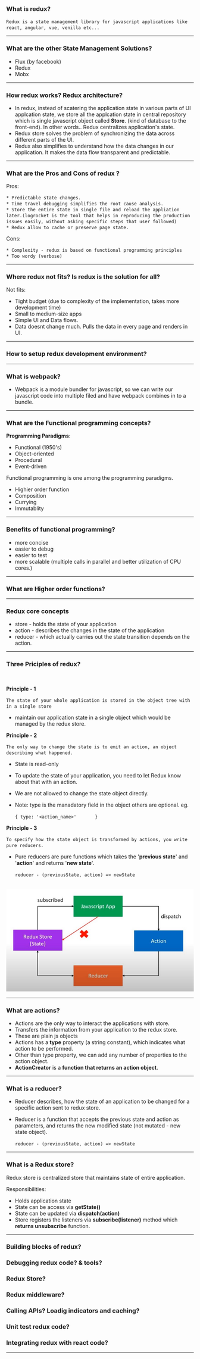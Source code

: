 ### What is redux?

    Redux is a state management library for javascript applications like  react, angular, vue, venilla etc...

---

### What are the other State Management Solutions?

* Flux (by facebook)
* Redux
* Mobx

---

### How redux works? Redux architecture?

  * In redux, instead of scatering the application state in various parts of UI applcation state, we store all the applcation state in central repository which is single javascript object called **Store**. (kind of database to the front-end). In other words.. Redux centralizes application's state.
  * Redux store solves the problem of synchronizing the data across different parts of the UI.
  * Redux also simplifies to understand how the data changes in our application. It makes the data flow transparent and predictable.

---

### What are the Pros and Cons of redux ?

Pros:

    * Predictable state changes.
    * Time travel debugging simplifies the root cause analysis.
    * Store the entire state in single file and reload the appliation later.(logrocket is the tool that helps in reproducing the production issues easily, without asking specific steps that user followed)
    * Redux allow to cache or preserve page state.

Cons:

    * Complexity - redux is based on functional programming principles
    * Too wordy (verbose)

---

### Where redux not fits? Is redux is the solution for all?

Not fits:

  * Tight budget (due to complexity of the implementation, takes more development time)
  * Small to medium-size apps
  * Simple UI and Data flows.
  * Data doesnt change much. Pulls the data in every page and renders in UI.

---

### How to setup redux development environment?



---

### What is webpack?

* Webpack is a module bundler for javascript, so we can write our javascript code into multiple filed and have webpack combines in to a bundle.

---

### What are the Functional programming concepts?

**Programming Paradigms**:
* Functional (1950's)
* Object-oriented
* Procedural
* Event-driven

Functional programming is one among the programming paradigms.
* Highier order function
* Composition
* Currying
* Immutablity

---

### Benefits of functional programming?

* more concise
* easier to debug
* easier to test
* more scalable (multiple calls in parallel and better utilization of CPU cores.)

---

### What are Higher order functions?

---

### Redux core concepts

* store - holds the state of your application
* action - describes the changes in the state of the application
* reducer - which actually carries out the state transition depends on the action.

---

### Three Priciples of redux?
<br />

**Principle - 1**

    The state of your whole application is stored in the object tree with in a single store

* maintain our application state in a single object which would be managed by the redux store.

**Principle - 2**

    The only way to change the state is to emit an action, an object describing what happened.

* State is read-only
* To update the state of your application, you need to let Redux know about that with an action.
* We are not allowed to change the state object directly.
* Note: type is the manadatory field in the object others are optional. eg. 
  
  `{
      type: '<action_name>'      
  }`

**Principle - 3**

    To specify how the state object is transformed by actions, you write pure reducers.

* Pure reducers are pure functions which takes the '**previous state**' and '**action**' and returns '**new state**'.


   `reducer - (previousState, action) => newState`

<br />
<img src="images/Redux-core-Concepts.jpg" >

---

### What are actions?

* Actions are the only way to interact the applications with store.
* Transfers the information from your application to the redux store.
* These are plain js objects
* Actions has a **type** property (a string constant), which indicates what action to be performed.
* Other than type property, we can add any number of properties to the action object.
* **ActionCreator** is a **function that returns an action object**.

---

### What is a reducer?

* Reducer describes, how the state of an application to be changed for a specific action sent to redux store.
* Reducer is a function that accepts the previous state and action as parameters, and returns the new modified state (not mutated - new state object).

    `reducer - (previousState, action) => newState`

---

### What is a Redux store?

Redux store is centralized store that maintains state of entire application.

Responsibilities:
* Holds application state
* State can be access via **getState()**
* State can be updated via **dispatch(action)** 
* Store registers the listeners via **subscribe(listener)** method which **returns unsubscribe** function.

---














### Building blocks of redux?
### Debugging redux code? & tools?
### Redux Store?
### Redux middleware?
### Calling APIs? Loadig indicators and caching?
### Unit test redux code?
### Integrating redux with react code?





---
